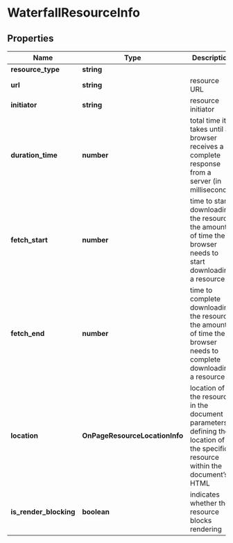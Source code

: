 # WaterfallResourceInfo

## Properties

| Name | Type | Description | Notes |
|------------ | ------------- | ------------- | -------------|
**resource_type** | **string** |  |[optional]|
**url** | **string** | resource URL |[optional]|
**initiator** | **string** | resource initiator |[optional]|
**duration_time** | **number** | total time it takes until a browser receives a complete response from a server (in milliseconds) |[optional]|
**fetch_start** | **number** | time to start downloading the resource<br>the amount of time the browser needs to start downloading a resource |[optional]|
**fetch_end** | **number** | time to complete downloading the resource<br>the amount of time the browser needs to complete downloading a resource |[optional]|
**location** | **OnPageResourceLocationInfo** | location of the resource in the document<br>parameters defining the location of the specific resource within the document’s HTML |[optional]|
**is_render_blocking** | **boolean** | indicates whether the resource blocks rendering |[optional]|